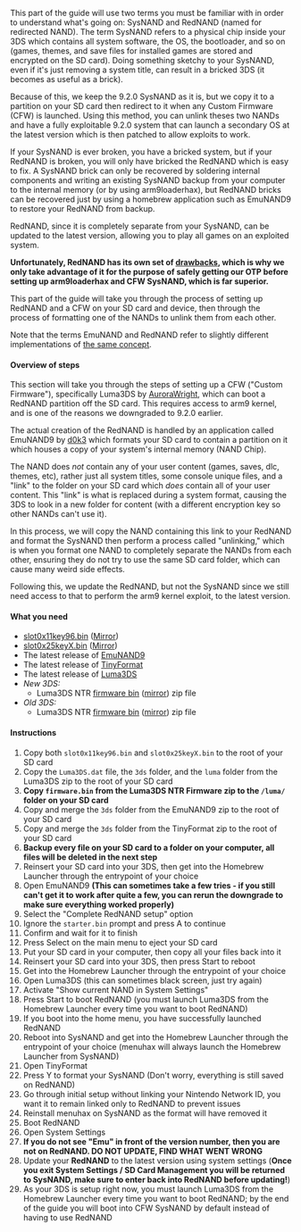 This part of the guide will use two terms you must be familiar with in order to understand what's going on: SysNAND and RedNAND (named for redirected NAND). The term SysNAND refers to a physical chip inside your 3DS which contains all system software, the OS, the bootloader, and so on (games, themes, and save files for installed games are stored and encrypted on the SD card). Doing something sketchy to your SysNAND, even if it's just removing a system title, can result in a bricked 3DS (it becomes as useful as a brick).

Because of this, we keep the 9.2.0 SysNAND as it is, but we copy it to a partition on your SD card then redirect to it when any Custom Firmware (CFW) is launched. Using this method, you can unlink theses two NANDs and have a fully exploitable 9.2.0 system that can launch a secondary OS at the latest version which is then patched to allow exploits to work.

If your SysNAND is ever broken, you have a bricked system, but if your RedNAND is broken, you will only have bricked the RedNAND which is easy to fix. A SysNAND brick can only be recovered by soldering internal components and writing an existing SysNAND backup from your computer to the internal memory (or by using arm9loaderhax), but RedNAND bricks can be recovered just by using a homebrew application such as EmuNAND9 to restore your RedNAND from backup.

RedNAND, since it is completely separate from your SysNAND, can be updated to the latest version, allowing you to play all games on an exploited system.

**Unfortunately, RedNAND has its own set of [drawbacks](https://www.reddit.com/r/3dshacks/comments/49qj9w/arm9loaderhax_if_you_dont_like_sysnand_permahax/d0ud80d), which is why we only take advantage of it for the purpose of safely getting our OTP before setting up arm9loaderhax and CFW SysNAND, which is far superior.**

This part of the guide will take you through the process of setting up RedNAND and a CFW on your SD card and device, then through the process of formatting one of the NANDs to unlink them from each other.

Note that the terms EmuNAND and RedNAND refer to slightly different implementations of [the same concept](http://3dbrew.org/wiki/NAND_Redirection).

#### Overview of steps

This section will take you through the steps of setting up a CFW ("Custom Firmware"), specifically Luma3DS by [AuroraWright](https://github.com/AuroraWright/), which can boot a RedNAND partition off the SD card. This requires access to arm9 kernel, and is one of the reasons we downgraded to 9.2.0 earlier.

The actual creation of the RedNAND is handled by an application called EmuNAND9 by [d0k3](https://github.com/d0k3/) which formats your SD card to contain a partition on it which houses a copy of your system's internal memory (NAND Chip).

The NAND does *not* contain any of your user content (games, saves, dlc, themes, etc), rather just all system titles, some console unique files, and a "link" to the folder on your SD card which *does* contain all of your user content. This "link" is what is replaced during a system format, causing the 3DS to look in a new folder for content (with a different encryption key so other NANDs can't use it).

In this process, we will copy the NAND containing this link to your RedNAND and format the SysNAND then perform a process called "unlinking," which is when you format one NAND to completely separate the NANDs from each other, ensuring they do not try to use the same SD card folder, which can cause many weird side effects.

Following this, we update the RedNAND, but not the SysNAND since we still need access to that to perform the arm9 kernel exploit, to the latest version.

#### What you need

* [slot0x11key96.bin](https://mega.nz/#!IgdFVJiK!TTdhiZ25uxoWlciIySVOynTcHCh8Oyp9JQMzu4opPy4) ([Mirror](https://drive.google.com/file/d/0BzPfvjeuhqoDZzB5dUhtMjlfcnc/view?usp=sharing))
* [slot0x25keyX.bin](https://mega.nz/#!BoFyzbzT!95N9tJXAi8BfPUzlbwuZC8r8S6Sq6oy-UfuAZz3LhHo) ([Mirror](https://drive.google.com/file/d/0BzPfvjeuhqoDZ1VNUHpQd2owUlE/view?usp=sharing))
* The latest release of [EmuNAND9](https://github.com/d0k3/EmuNAND9/releases)
* The latest release of [TinyFormat](https://github.com/javimadgit/TinyFormat/releases)
* The latest release of [Luma3DS](https://github.com/AuroraWright/Luma3DS/releases)
* *New 3DS:*
    + Luma3DS NTR [firmware bin](https://mega.nz/#!p0tTDJIQ!aikEtlvB8cjq-aJG9jC6GKx4uvlwN6oI9X2m1OY_ylE) ([mirror](https://drive.google.com/file/d/0BzPfvjeuhqoDM016eHZBQV95anc/view?usp=sharing)) zip file
* *Old 3DS:*
    + Luma3DS NTR [firmware bin](https://mega.nz/#!04lmVQxD!7IMsl4ChzKhkEaPXhCvEPmbEq_PpD9i06EzrIjtVSIQ) ([mirror](https://drive.google.com/file/d/0BzPfvjeuhqoDVFhnaVNzMlR4SVk/view?usp=sharing)) zip file

#### Instructions

1. Copy both `slot0x11key96.bin` and `slot0x25keyX.bin` to the root of your SD card
2. Copy the `Luma3DS.dat` file, the `3ds` folder, and the `luma` folder from the Luma3DS zip to the root of your SD card
3. **Copy `firmware.bin` from the Luma3DS NTR Firmware zip to the `/luma/` folder on your SD card**
1. Copy and merge the `3ds` folder from the EmuNAND9 zip to the root of your SD card
2. Copy and merge the `3ds` folder from the TinyFormat zip to the root of your SD card
3. **Backup every file on your SD card to a folder on your computer, all files will be deleted in the next step**
4. Reinsert your SD card into your 3DS, then get into the Homebrew Launcher through the entrypoint of your choice
5. Open EmuNAND9 **(This can sometimes take a few tries - if you still can't get it to work after quite a few, you can rerun the downgrade to make sure everything worked properly)**
6. Select the "Complete RedNAND setup" option
9. Ignore the `starter.bin` prompt and press A to continue
9. Confirm and wait for it to finish
8. Press Select on the main menu to eject your SD card
9. Put your SD card in your computer, then copy all your files back into it
10. Reinsert your SD card into your 3DS, then press Start to reboot
11. Get into the Homebrew Launcher through the entrypoint of your choice
12. Open Luma3DS (this can sometimes black screen, just try again)
14. Activate "Show current NAND in System Settings"
15. Press Start to boot RedNAND (you must launch Luma3DS from the Homebrew Launcher every time you want to boot RedNAND)
13. If you boot into the home menu, you have successfully launched RedNAND
16. Reboot into SysNAND and get into the Homebrew Launcher through the entrypoint of your choice (menuhax will always launch the Homebrew Launcher from SysNAND)
17. Open TinyFormat
18. Press Y to format your SysNAND (Don't worry, everything is still saved on RedNAND)
19. Go through initial setup without linking your Nintendo Network ID, you want it to remain linked only to RedNAND to prevent issues
19. Reinstall menuhax on SysNAND as the format will have removed it
14. Boot RedNAND
14. Open System Settings
13. **If you do not see "Emu" in front of the version number, then you are not on RedNAND. DO NOT UPDATE, FIND WHAT WENT WRONG**
10. Update your **RedNAND** to the latest version using system settings (**Once you exit System Settings / SD Card Management you will be returned to SysNAND, make sure to enter back into RedNAND before updating!**)
15. As your 3DS is setup right now, you must launch Luma3DS from the Homebrew Launcher every time you want to boot RedNAND; by the end of the guide you will boot into CFW SysNAND by default instead of having to use RedNAND
